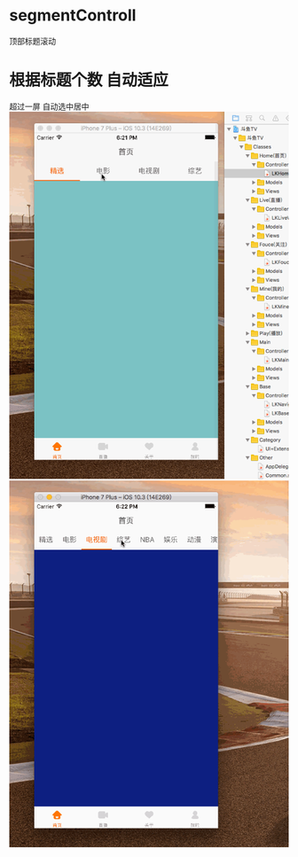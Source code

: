 # segmentControll
顶部标题滚动
# 根据标题个数 自动适应 
超过一屏 自动选中居中
![image](https://github.com/Mikelulu/segmentControll/blob/master/GIF/%E5%BD%95%E5%B1%8F.gif)
![image](https://github.com/Mikelulu/segmentControll/blob/master/GIF/%E5%BD%95%E5%B1%8F1.gif)
